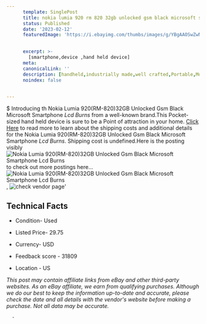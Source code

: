 ```yaml
---
      template: SinglePost
      title: nokia lumia 920 rm 820 32gb unlocked gsm black microsoft smartphone lcd burns 
      status: Published
      date: '2023-02-12'
      featuredImage: 'https://i.ebayimg.com/thumbs/images/g/YBgAAOSwZwNh~DKu/s-l225.jpg'
       

      excerpt: >-
        [smartphone,device ,hand held device]
      meta:
      canonicalLink: ''
      description: [handheld,industrially made,well crafted,Portable,Mobile,Compact,Convenient,Lightweight,Maneuverable,Man-portable,Miniature,Carriable,Hand-held,Light,Holdable,Transportable,Mobile device,Pocket-sized,On-the-go,Wireless,Cordless,Compact size,Convenient size, smartphone,device ,hand held device]
      noindex: false
      

---
```

$
      Introducing th Nokia Lumia 920(RM-820)32GB Unlocked Gsm Black Microsoft Smartphone *Lcd Burns* from a well-known brand.This Pocket-sized hand held device is sure to be a Point of attraction  in your home. [Click Here](https://www.ebay.com/itm/175141386918?hash=item28c73d7aa6%3Ag%3AYBgAAOSwZwNh%7EDKu&mkevt=1&mkcid=1&mkrid=711-53200-19255-0&campid=%253CePNCampaignId%253E&customid=%253CreferenceId%253E&toolid=10049) to read more to learn about the shipping costs and additional details for the Nokia Lumia 920(RM-820)32GB Unlocked Gsm Black Microsoft Smartphone *Lcd Burns*. Shipping cost is undefined.Here is the posting visibly ![Nokia Lumia 920(RM-820)32GB Unlocked Gsm Black Microsoft Smartphone *Lcd Burns*](https://i.ebayimg.com/thumbs/images/g/YBgAAOSwZwNh~DKu/s-l225.jpg) to check out more postings here... ![Nokia Lumia 920(RM-820)32GB Unlocked Gsm Black Microsoft Smartphone *Lcd Burns*](https://i.ebayimg.com/images/g/YBgAAOSwZwNh~DKu/s-l640.jpg), ![check vendor page](https://origin-galleryplus.ebayimg.com/ws/web/175141386918_2_0_1/225x225.jpg,https://origin-galleryplus.ebayimg.com/ws/web/175141386918_3_0_1/225x225.jpg,https://origin-galleryplus.ebayimg.com/ws/web/175141386918_4_0_1/225x225.jpg,https://origin-galleryplus.ebayimg.com/ws/web/175141386918_5_0_1/225x225.jpg,https://origin-galleryplus.ebayimg.com/ws/web/175141386918_6_0_1/225x225.jpg,https://origin-galleryplus.ebayimg.com/ws/web/175141386918_7_0_1/225x225.jpg)'

      

 ## Technical Facts 



     
      

 - Condition- Used 


      

 - Listed Price- 29.75 


      

 - Currency- USD 


      

 - Feedback score - 31809 


      

 - Location - US 


      
      

 *_This post may contain affiliate links from eBay and other third-party websites. As an eBay affiliate, we earn from qualifying purchases. Although we do our best to keep the information up-to-date and accurate, please check the date and all details with the vendor's website before making a purchase. Not all data may be accurate._*




      -
